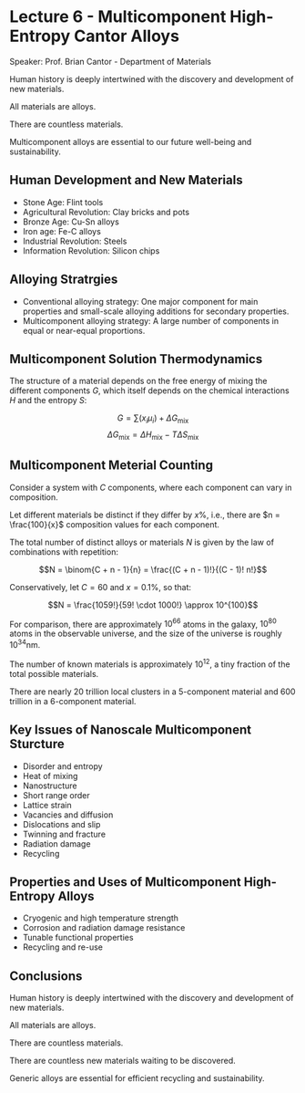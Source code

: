 # Lecture 6 - Multicomponent High-Entropy Cantor Alloys

Speaker: Prof. Brian Cantor - Department of Materials

Human history is deeply intertwined with the discovery and development of new materials.

All materials are alloys.

There are countless materials.

Multicomponent alloys are essential to our future well-being and sustainability.

## Human Development and New Materials

- Stone Age: Flint tools
- Agricultural Revolution: Clay bricks and pots
- Bronze Age: Cu-Sn alloys
- Iron age: Fe-C alloys
- Industrial Revolution: Steels
- Information Revolution: Silicon chips

## Alloying Stratrgies

- Conventional alloying strategy: One major component for main properties and small-scale alloying additions for secondary properties.
- Multicomponent alloying strategy: A large number of components in equal or near-equal proportions.

## Multicomponent Solution Thermodynamics

The structure of a material depends on the free energy of mixing the different components $G$, which itself depends on the chemical interactions $H$ and the entropy $S$:

$$G = \sum (x_{i}\mu_{i}) + \Delta G_{\text{mix}}$$
$$\Delta G_{\text{mix}} = \Delta H_{\text{mix}} - T \Delta S_{\text{mix}}$$

## Multicomponent Meterial Counting

Consider a system with $C$ components, where each component can vary in composition.

Let different materials be distinct if they differ by $x\%$, i.e., there are $n = \frac{100}{x}$ composition values for each component.

The total number of distinct alloys or materials $N$ is given by the law of combinations with repetition:

$$N = \binom{C + n - 1}{n} = \frac{(C + n - 1)!}{(C - 1)! n!}$$

Conservatively, let $C = 60$ and $x = 0.1\%$, so that:

$$N = \frac{1059!}{59! \cdot 1000!} \approx 10^{100}$$

For comparison, there are approximately $10^{66}$ atoms in the galaxy, $10^{80}$ atoms in the observable universe, and the size of the universe is roughly $10^{34} \text{nm}$.

The number of known materials is approximately $10^{12}$, a tiny fraction of the total possible materials.

There are nearly 20 trillion local clusters in a 5-component material and 600 trillion in a 6-component material.

## Key Issues of Nanoscale Multicomponent Sturcture

- Disorder and entropy
- Heat of mixing
- Nanostructure
- Short range order
- Lattice strain
- Vacancies and diffusion
- Dislocations and slip
- Twinning and fracture
- Radiation damage
- Recycling

## Properties and Uses of Multicomponent High-Entropy Alloys

- Cryogenic and high temperature strength
- Corrosion and radiation damage resistance
- Tunable functional properties
- Recycling and re-use

## Conclusions

Human history is deeply intertwined with the discovery and development of new materials.

All materials are alloys.

There are countless materials.

There are countless new materials waiting to be discovered.

Generic alloys are essential for efficient recycling and sustainability.

